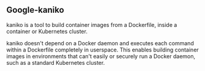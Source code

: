 
## Google-kaniko

kaniko is a tool to build container images from a Dockerfile, inside a container or Kubernetes cluster.

kaniko doesn't depend on a Docker daemon and executes each command within a Dockerfile completely in userspace. This enables building container images in environments that can't easily or securely run a Docker daemon, such as a standard Kubernetes cluster.
